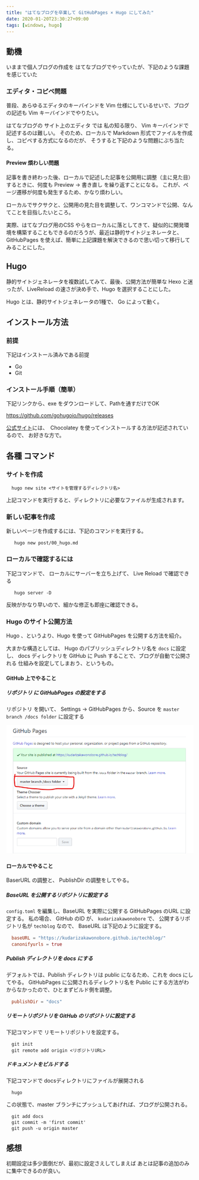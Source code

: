 ```yaml
---
title: "はてなブログを卒業して GitHubPages × Hugo にしてみた"
date: 2020-01-20T23:30:27+09:00
tags: [windows, hugo]
---
```


## 動機 
いままで個人ブログの作成を はてなブログでやっていたが、下記のような課題を感じていた

### エディタ・コピペ問題
普段、あらゆるエディタのキーバインドを Vim 仕様にしているせいで、ブログの記述も Vim キーバインドでやりたい。

はてなブログの サイト上のエディタ では 私の知る限り、 Vim キーバインドで記述するのは難しい。
そのため、ローカルで Markdown 形式でファイルを作成し、コピペする方式になるのだが、
そうすると下記のような問題にぶち当たる。

#### Preview 煩わしい問題
記事を書き終わった後、ローカルで記述した記事を公開用に調整（主に見た目）するときに、何度も Preview → 書き直し を繰り返すことになる。
これが、ページ遷移が何度も発生するため、かなり煩わしい。

ローカルでサクサクと、公開用の見た目を調整して、ワンコマンドで公開、なんてことを目指したいところ。

実際、はてなブログ用のCSS やらをローカルに落としてきて、疑似的に開発環境を構築することもできるのだろうが、最近は静的サイトジェネレータと、GitHubPages を使えば、簡単に上記課題を解決できるので思い切って移行してみることにした。

## Hugo

静的サイトジェネレータを複数試してみて、最後、公開方法が簡単な Hexo と迷ったが、LiveReload の速さが決め手で、Hugo を選択することにした。

Hugo とは、静的サイトジェネレータの1種で、 Go によって動く。

## インストール方法

### 前提
下記はインストール済みである前提

- Go
- Git

### インストール手順（簡単）

下記リンクから、exe をダウンロードして、Pathを通すだけでOK

https://github.com/gohugoio/hugo/releases

[公式サイト](https://gohugo.io/getting-started/installing/)には、　Chocolatey を使ってインストールする方法が記述されているので、
お好きな方で。

## 各種 コマンド

### サイトを作成

``` shell
  hugo new site <サイトを管理するディレクトリ名>
```

上記コマンドを実行すると、ディレクトリに必要なファイルが生成されます。

### 新しい記事を作成

新しいページを作成するには、下記のコマンドを実行する。

``` shell
   hugo new post/00_hugo.md
```

### ローカルで確認するには

下記コマンドで、 ローカルにサーバーを立ち上げて、 Live Reload で確認できる

``` shell
   hugo server -D
```

反映がかなり早いので、細かな修正も即座に確認できる。

### Hugo のサイト公開方法

Hugo 、というより、Hugo を使って GitHubPages を公開する方法を紹介。

大まかな構造としては、 Hugo のパブリッシュディレクトリ名を `docs` に設定し、
docs ディレクトリを GitHub に Push することで、ブログが自動で公開される
仕組みを設定してしまおう、というもの。

#### GitHub 上でやること

##### リポジトリ に GitHubPages の設定をする
リポジトリ を開いて、 Settings → GitHubPages から、Source を `master branch /docs folder` に設定する

![キャプチャ](./images/githubsetting.png)

#### ローカルでやること

BaserURL の調整と、 PublishDir の調整をしてやる。

##### BaseURL を公開するリポジトリに設定する

`config.toml` を編集し、BaseURL を実際に公開する GitHubPages のURL に設定する。
私の場合、 GitHub のID が、 `kudarizakawonobore` で、 公開するリポジトリ名が ```techblog``` なので、 BaseURL は下記のように設定する。

```toml:config.toml
  baseURL = "https://kudarizakawonobore.github.io/techblog/"
  canonifyurls = true
```

##### Publish ディレクトリを docs にする
デフォルトでは、Publish ディレクトリは public になるため、これを docs にしてやる。
GitHubPages に公開されるディレクトリ名を Public にする方法がわからなかったので、ひとまずビルド側を調整。

```toml:config.toml
  publishDir = "docs"
```

##### リモートリポジトリを GitHub のリポジトリに設定する

下記コマンドで リモートリポジトリを設定する。

```shell
  git init
  git remote add origin <リポジトリURL>
```

##### ドキュメントをビルドする

下記コマンドで docsディレクトリにファイルが展開される

```shell
  hugo
```

この状態で、master ブランチにプッシュしてあげれば、ブログが公開される。
```shell
  git add docs
  git commit -m 'first commit'
  git push -u origin master
```

## 感想
初期設定は多少面倒だが、最初に設定さえしてしまえば あとは記事の追加のみに集中できるのが良い。
